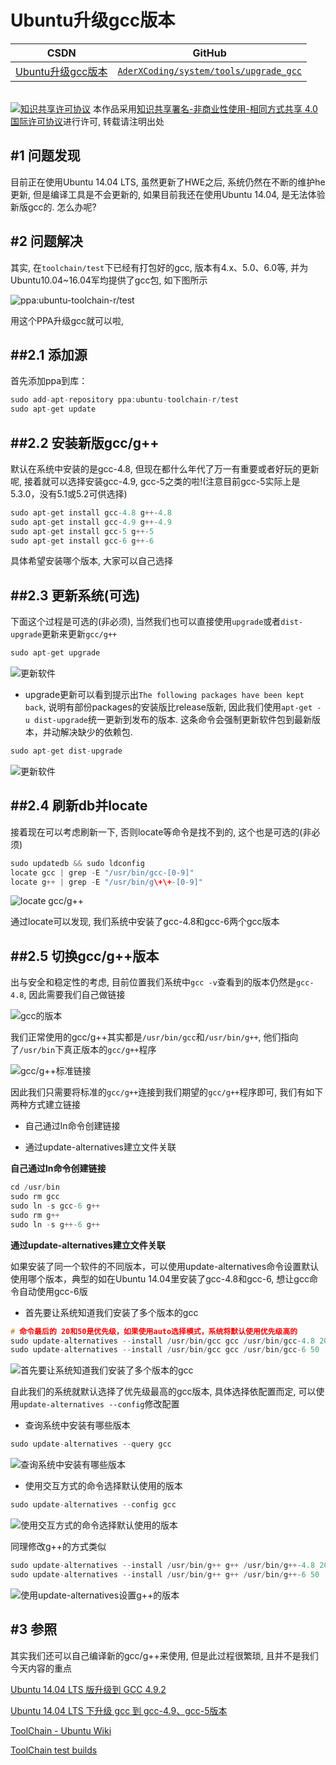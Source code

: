 Ubuntu升级gcc版本
=======


| CSDN | GitHub |
|:----:|:------:|
| [Ubuntu升级gcc版本](http://blog.csdn.net/gatieme/article/details/52871438) | [`AderXCoding/system/tools/upgrade_gcc`](https://github.com/gatieme/AderXCoding/tree/master/system/upgrade_gcc) |


<br>
<a rel="license" href="http://creativecommons.org/licenses/by-nc-sa/4.0/"><img alt="知识共享许可协议" style="border-width:0" src="https://i.creativecommons.org/l/by-nc-sa/4.0/88x31.png" /></a>
本作品采用<a rel="license" href="http://creativecommons.org/licenses/by-nc-sa/4.0/">知识共享署名-非商业性使用-相同方式共享 4.0 国际许可协议</a>进行许可, 转载请注明出处
<br>



#1	问题发现
-------


目前正在使用Ubuntu 14.04 LTS, 虽然更新了HWE之后, 系统仍然在不断的维护he更新, 但是编译工具是不会更新的, 如果目前我还在使用Ubuntu 14.04, 是无法体验新版gcc的. 怎么办呢?



#2	问题解决
-------

其实, 在`toolchain/test`下已经有打包好的gcc, 版本有4.x、5.0、6.0等, 并为Ubuntu10.04~16.04军均提供了gcc包, 如下图所示

![ppa:ubuntu-toolchain-r/test](toolchain-ppa.png)


用这个PPA升级gcc就可以啦,


##2.1	添加源
-------

首先添加ppa到库：

```cpp
sudo add-apt-repository ppa:ubuntu-toolchain-r/test
sudo apt-get update
```


##2.2	安装新版gcc/g++
-------

默认在系统中安装的是gcc-4.8, 但现在都什么年代了万一有重要或者好玩的更新呢, 接着就可以选择安装gcc-4.9, gcc-5之类的啦!(注意目前gcc-5实际上是5.3.0，没有5.1或5.2可供选择)

```cpp
sudo apt-get install gcc-4.8 g++-4.8
sudo apt-get install gcc-4.9 g++-4.9
sudo apt-get install gcc-5 g++-5
sudo apt-get install gcc-6 g++-6
```

具体希望安装哪个版本, 大家可以自己选择


##2.3	更新系统(可选)
-------

下面这个过程是可选的(非必须), 当然我们也可以直接使用`upgrade`或者`dist-upgrade`更新来更新`gcc/g++`


```cpp
sudo apt-get upgrade
```

![更新软件](apt-get-upgrade.png)


*	upgrade更新可以看到提示出`The following packages have been kept back`, 说明有部份packages的安装版比release版新, 因此我们使用`apt-get -u dist-upgrade`统一更新到发布的版本. 这条命令会强制更新软件包到最新版本，并动解决缺少的依赖包.


```cpp
sudo apt-get dist-upgrade
```

![更新软件](apt-get-dist-upgrade.png)


##2.4	刷新db并locate
-------

接着现在可以考虑刷新一下, 否则locate等命令是找不到的, 这个也是可选的(非必须)

```cpp
sudo updatedb && sudo ldconfig
locate gcc | grep -E "/usr/bin/gcc-[0-9]"
locate g++ | grep -E "/usr/bin/g\+\+-[0-9]"
```

![locate gcc/g++](locate-gcc-g++.png)

通过locate可以发现, 我们系统中安装了gcc-4.8和gcc-6两个gcc版本


##2.5	切换gcc/g++版本
-------


出与安全和稳定性的考虑, 目前位置我们系统中`gcc -v`查看到的版本仍然是`gcc-4.8`, 因此需要我们自己做链接


![gcc的版本](gcc-version.png)


我们正常使用的gcc/g++其实都是`/usr/bin/gcc`和`/usr/bin/g++`, 他们指向了`/usr/bin`下真正版本的`gcc/g++`程序


![gcc/g++标准链接](ll-which-gcc-g++.png)



因此我们只需要将标准的`gcc/g++`连接到我们期望的`gcc/g++`程序即可, 我们有如下两种方式建立链接

*	自己通过ln命令创建链接

*	通过update-alternatives建立文件关联

**自己通过ln命令创建链接**


```cpp
cd /usr/bin
sudo rm gcc
sudo ln -s gcc-6 g++
sudo rm g++
sudo ln -s g++-6 g++
```

**通过update-alternatives建立文件关联**

如果安装了同一个软件的不同版本，可以使用update-alternatives命令设置默认使用哪个版本，典型的如在Ubuntu 14.04里安装了gcc-4.8和gcc-6, 想让gcc命令自动使用gcc-6版


*	首先要让系统知道我们安装了多个版本的gcc


```cpp
# 命令最后的 20和50是优先级，如果使用auto选择模式，系统将默认使用优先级高的
sudo update-alternatives --install /usr/bin/gcc gcc /usr/bin/gcc-4.8 20
sudo update-alternatives --install /usr/bin/gcc gcc /usr/bin/gcc-6 50
```



![首先要让系统知道我们安装了多个版本的gcc](update-alternatives--install.png)


自此我们的系统就默认选择了优先级最高的gcc版本, 具体选择依配置而定, 可以使用`update-alternatives --config`修改配置


*	查询系统中安装有哪些版本

```cpp
sudo update-alternatives --query gcc
```

![查询系统中安装有哪些版本](update-alternatives--query.png)

*	使用交互方式的命令选择默认使用的版本

```cpp
sudo update-alternatives --config gcc
```

![使用交互方式的命令选择默认使用的版本](update-alternatives--config.png)

同理修改g++的方式类似
```cpp
sudo update-alternatives --install /usr/bin/g++ g++ /usr/bin/g++-4.8 20
sudo update-alternatives --install /usr/bin/g++ g++ /usr/bin/g++-6 50
```

![使用update-alternatives设置g++的版本](update-alternatives-g++.png)

#3	参照
-------

其实我们还可以自己编译新的gcc/g++来使用, 但是此过程很繁琐, 且并不是我们今天内容的重点



[Ubuntu 14.04 LTS 版升级到 GCC 4.9.2](http://blog.sina.com.cn/s/blog_54dd80920102vvt6.html)


[Ubuntu 14.04 LTS 下升级 gcc 到 gcc-4.9、gcc-5版本](http://www.open-open.com/lib/view/open1454683984651.html)

[ToolChain - Ubuntu Wiki](https://wiki.ubuntu.com/ToolChain)

[ToolChain test builds](https://launchpad.net/~ubuntu-toolchain-r/+archive/ubuntu/test)


